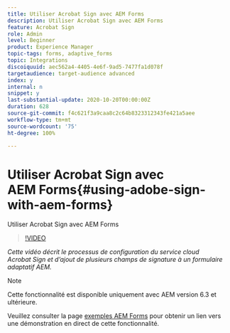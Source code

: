 ```yaml
---
title: Utiliser Acrobat Sign avec AEM Forms
description: Utiliser Acrobat Sign avec AEM Forms
feature: Acrobat Sign
role: Admin
level: Beginner
product: Experience Manager
topic-tags: forms, adaptive_forms
topic: Integrations
discoiquuid: aec562a4-4405-4e6f-9ad5-7477fa1d078f
targetaudience: target-audience advanced
index: y
internal: n
snippet: y
last-substantial-update: 2020-10-20T00:00:00Z
duration: 628
source-git-commit: f4c621f3a9caa8c2c64b8323312343fe421a5aee
workflow-type: tm+mt
source-wordcount: '75'
ht-degree: 100%

---
```



# Utiliser Acrobat Sign avec AEM Forms{#using-adobe-sign-with-aem-forms}

Utiliser Acrobat Sign avec AEM Forms

>[!VIDEO](https://video.tv.adobe.com/v/18696?quality=12&learn=on)

*Cette vidéo décrit le processus de configuration du service cloud Acrobat Sign et d’ajout de plusieurs champs de signature à un formulaire adaptatif AEM.*

>[!NOTE]
>
>Cette fonctionnalité est disponible uniquement avec AEM version 6.3 et ultérieure.

Veuillez consulter la page [exemples AEM Forms](https://forms.enablementadobe.com/content/samples/samples.html?query=0#formsandsign) pour obtenir un lien vers une démonstration en direct de cette fonctionnalité.
